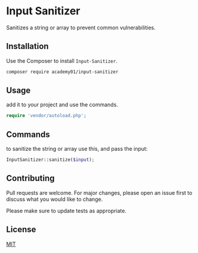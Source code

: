 # Input Sanitizer

Sanitizes a string or array to prevent common vulnerabilities.

## Installation

Use the Composer to install `Input-Sanitizer`.

```bash
composer require academy01/input-sanitizer
```

## Usage
add it to your project and use the commands.
```PHP
require 'vendor/autoload.php';
```

## Commands
to sanitize the string or array use this, and pass the input:
```PHP
InputSanitizer::sanitize($input);
```
## Contributing

Pull requests are welcome. For major changes, please open an issue first
to discuss what you would like to change.

Please make sure to update tests as appropriate.

## License

[MIT](https://choosealicense.com/licenses/mit/)